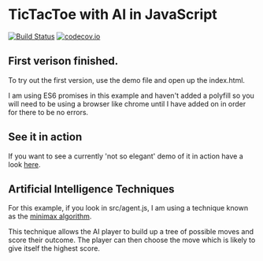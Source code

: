 TicTacToe with AI in JavaScript
==

[![Build Status](https://travis-ci.org/danjford/TicTacToejs.svg?branch=master)](https://travis-ci.org/danjford/TicTacToejs)
[![codecov.io](https://codecov.io/github/danjford/TicTacToejs/coverage.svg?branch=master)](https://codecov.io/github/danjford/TicTacToejs?branch=master)

## First verison finished.

To try out the first version, use the demo file and open up the index.html.

I am using ES6 promises in this example and haven't added a polyfill so you will need to be using
a browser like chrome until I have added on in order for there to be no errors.

## See it in action

If you want to see a currently 'not so elegant' demo of it in action have a look [here](http://danjford.github.io/TicTacToejs/).

## Artificial Intelligence Techniques

For this example, if you look in src/agent.js, I am using a technique known as the [minimax algorithm](https://en.wikipedia.org/wiki/Minimax).

This technique allows the AI player to build up a tree of possible moves and score their outcome. The player can then choose the move which is likely
to give itself the highest score.